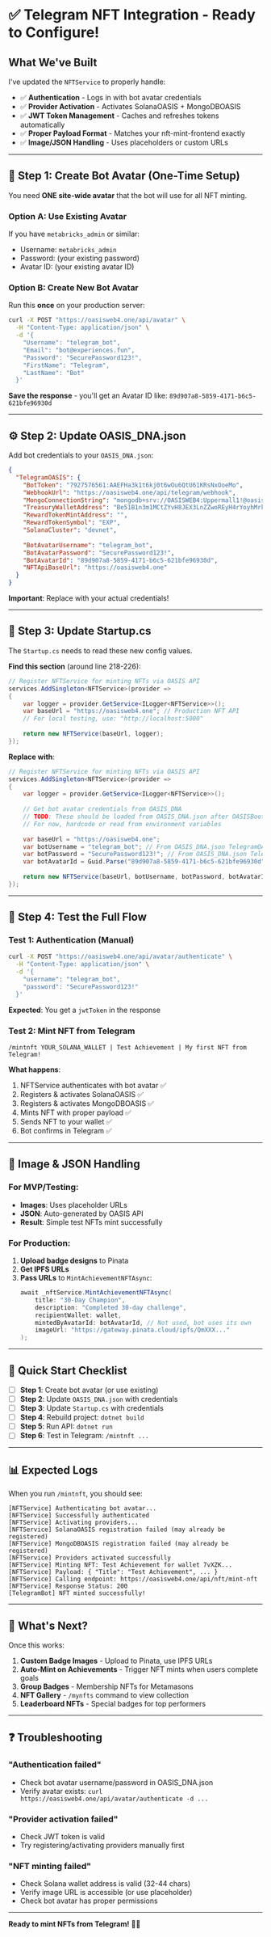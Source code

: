 # ✅ Telegram NFT Integration - Ready to Configure!

## What We've Built

I've updated the `NFTService` to properly handle:
- ✅ **Authentication** - Logs in with bot avatar credentials
- ✅ **Provider Activation** - Activates SolanaOASIS + MongoDBOASIS
- ✅ **JWT Token Management** - Caches and refreshes tokens automatically
- ✅ **Proper Payload Format** - Matches your nft-mint-frontend exactly
- ✅ **Image/JSON Handling** - Uses placeholders or custom URLs

---

## 🔑 Step 1: Create Bot Avatar (One-Time Setup)

You need **ONE site-wide avatar** that the bot will use for all NFT minting.

### Option A: Use Existing Avatar
If you have `metabricks_admin` or similar:
- Username: `metabricks_admin`  
- Password: (your existing password)
- Avatar ID: (your existing avatar ID)

### Option B: Create New Bot Avatar

Run this **once** on your production server:

```bash
curl -X POST "https://oasisweb4.one/api/avatar" \
  -H "Content-Type: application/json" \
  -d '{
    "Username": "telegram_bot",
    "Email": "bot@experiences.fun",
    "Password": "SecurePassword123!",
    "FirstName": "Telegram",
    "LastName": "Bot"
  }'
```

**Save the response** - you'll get an Avatar ID like: `89d907a8-5859-4171-b6c5-621bfe96930d`

---

## ⚙️ Step 2: Update OASIS_DNA.json

Add bot credentials to your `OASIS_DNA.json`:

```json
{
  "TelegramOASIS": {
    "BotToken": "7927576561:AAEFHa3k1t6kj0t6wOu6QtU61KRsNxOoeMo",
    "WebhookUrl": "https://oasisweb4.one/api/telegram/webhook",
    "MongoConnectionString": "mongodb+srv://OASISWEB4:Uppermall1!@oasisweb4.ifxnugb.mongodb.net/?retryWrites=true&w=majority&appName=OASISWeb4",
    "TreasuryWalletAddress": "Be51B1n3m1MCtZYvH8JEX3LnZZwoREyH4rYoyhMrkxJs",
    "RewardTokenMintAddress": "",
    "RewardTokenSymbol": "EXP",
    "SolanaCluster": "devnet",
    
    "BotAvatarUsername": "telegram_bot",
    "BotAvatarPassword": "SecurePassword123!",
    "BotAvatarId": "89d907a8-5859-4171-b6c5-621bfe96930d",
    "NFTApiBaseUrl": "https://oasisweb4.one"
  }
}
```

**Important**: Replace with your actual credentials!

---

## 🔧 Step 3: Update Startup.cs

The `Startup.cs` needs to read these new config values.

**Find this section** (around line 218-226):

```csharp
// Register NFTService for minting NFTs via OASIS API
services.AddSingleton<NFTService>(provider =>
{
    var logger = provider.GetService<ILogger<NFTService>>();
    var baseUrl = "https://oasisweb4.one"; // Production NFT API
    // For local testing, use: "http://localhost:5000"
    
    return new NFTService(baseUrl, logger);
});
```

**Replace with**:

```csharp
// Register NFTService for minting NFTs via OASIS API
services.AddSingleton<NFTService>(provider =>
{
    var logger = provider.GetService<ILogger<NFTService>>();
    
    // Get bot avatar credentials from OASIS_DNA
    // TODO: These should be loaded from OASIS_DNA.json after OASISBootLoader runs
    // For now, hardcode or read from environment variables
    
    var baseUrl = "https://oasisweb4.one";
    var botUsername = "telegram_bot"; // From OASIS_DNA.json TelegramOASIS.BotAvatarUsername
    var botPassword = "SecurePassword123!"; // From OASIS_DNA.json TelegramOASIS.BotAvatarPassword
    var botAvatarId = Guid.Parse("89d907a8-5859-4171-b6c5-621bfe96930d"); // From OASIS_DNA.json TelegramOASIS.BotAvatarId
    
    return new NFTService(baseUrl, botUsername, botPassword, botAvatarId, logger);
});
```

---

## 🧪 Step 4: Test the Full Flow

### Test 1: Authentication (Manual)

```bash
curl -X POST "https://oasisweb4.one/api/avatar/authenticate" \
  -H "Content-Type: application/json" \
  -d '{
    "username": "telegram_bot",
    "password": "SecurePassword123!"
  }'
```

**Expected**: You get a `jwtToken` in the response

### Test 2: Mint NFT from Telegram

```
/mintnft YOUR_SOLANA_WALLET | Test Achievement | My first NFT from Telegram!
```

**What happens**:
1. NFTService authenticates with bot avatar ✅
2. Registers & activates SolanaOASIS ✅
3. Registers & activates MongoDBOASIS ✅
4. Mints NFT with proper payload ✅
5. Sends NFT to your wallet ✅
6. Bot confirms in Telegram ✅

---

## 🎨 Image & JSON Handling

### For MVP/Testing:
- **Images**: Uses placeholder URLs
- **JSON**: Auto-generated by OASIS API
- **Result**: Simple test NFTs mint successfully

### For Production:
1. **Upload badge designs** to Pinata
2. **Get IPFS URLs**
3. **Pass URLs** to `MintAchievementNFTAsync`:
   ```csharp
   await _nftService.MintAchievementNFTAsync(
       title: "30-Day Champion",
       description: "Completed 30-day challenge",
       recipientWallet: wallet,
       mintedByAvatarId: botAvatarId, // Not used, bot uses its own
       imageUrl: "https://gateway.pinata.cloud/ipfs/QmXXX..."
   );
   ```

---

## 🚀 Quick Start Checklist

- [ ] **Step 1**: Create bot avatar (or use existing)
- [ ] **Step 2**: Update `OASIS_DNA.json` with credentials
- [ ] **Step 3**: Update `Startup.cs` with credentials
- [ ] **Step 4**: Rebuild project: `dotnet build`
- [ ] **Step 5**: Run API: `dotnet run`
- [ ] **Step 6**: Test in Telegram: `/mintnft ...`

---

## 📊 Expected Logs

When you run `/mintnft`, you should see:

```
[NFTService] Authenticating bot avatar...
[NFTService] Successfully authenticated
[NFTService] Activating providers...
[NFTService] SolanaOASIS registration failed (may already be registered)
[NFTService] MongoDBOASIS registration failed (may already be registered)
[NFTService] Providers activated successfully
[NFTService] Minting NFT: Test Achievement for wallet 7vXZK...
[NFTService] Payload: { "Title": "Test Achievement", ... }
[NFTService] Calling endpoint: https://oasisweb4.one/api/nft/mint-nft
[NFTService] Response Status: 200
[TelegramBot] NFT minted successfully!
```

---

## 🎯 What's Next?

Once this works:
1. **Custom Badge Images** - Upload to Pinata, use IPFS URLs
2. **Auto-Mint on Achievements** - Trigger NFT mints when users complete goals
3. **Group Badges** - Membership NFTs for Metamasons
4. **NFT Gallery** - `/mynfts` command to view collection
5. **Leaderboard NFTs** - Special badges for top performers

---

## ❓ Troubleshooting

### "Authentication failed"
- Check bot avatar username/password in OASIS_DNA.json
- Verify avatar exists: `curl https://oasisweb4.one/api/avatar/authenticate -d ...`

### "Provider activation failed"
- Check JWT token is valid
- Try registering/activating providers manually first

### "NFT minting failed"
- Check Solana wallet address is valid (32-44 chars)
- Verify image URL is accessible (or use placeholder)
- Check bot avatar has proper permissions

---

**Ready to mint NFTs from Telegram!** 🚀🎨

